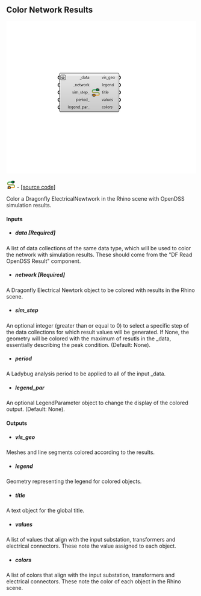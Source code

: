 ## Color Network Results

![](../../images/components/Color_Network_Results.png)

![](../../images/icons/Color_Network_Results.png) - [[source code]](https://github.com/ladybug-tools/dragonfly-grasshopper/blob/master/dragonfly_grasshopper/src//DF%20Color%20Network%20Results.py)


Color a Dragonfly ElectricalNewtwork in the Rhino scene with OpenDSS simulation results. 



#### Inputs
* ##### data [Required]
A list of data collections of the same data type, which will be used to color the network with simulation results. These should come from the "DF Read OpenDSS Result" component. 
* ##### network [Required]
A Dragonfly Electrical Newtork object to be colored with results in the Rhino scene. 
* ##### sim_step 
An optional integer (greater than or equal to 0) to select a specific step of the data collections for which result values will be generated. If None, the geometry will be colored with the maximum of resutls in the _data, essentially describing the peak condition. (Default: None). 
* ##### period 
A Ladybug analysis period to be applied to all of the input _data. 
* ##### legend_par 
An optional LegendParameter object to change the display of the colored output. (Default: None). 

#### Outputs
* ##### vis_geo
Meshes and line segments colored according to the results. 
* ##### legend
Geometry representing the legend for colored objects. 
* ##### title
A text object for the global title. 
* ##### values
A list of values that align with the input substation, transformers and electrical connectors. These note the value assigned to each object. 
* ##### colors
A list of colors that align with the input substation, transformers and electrical connectors. These note the color of each object in the Rhino scene. 